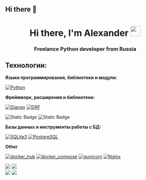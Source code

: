 ## Hi there 👋

<h1 align="center">Hi there, I'm Alexander 
<img src="https://github.com/blackcater/blackcater/raw/main/images/Hi.gif" height="32"/></h1>
<h3 align="center">Freelance Python developer from Russia </h3>

<!--
**Sapov/Sapov** is a ✨ _special_ ✨ repository because its `README.md` (this file) appears on your GitHub profile.


Here are some ideas to get you started:

- 🔭 I’m currently working on ...
- 🌱 I’m currently learning ...
- 👯 I’m looking to collaborate on ...
- 🤔 I’m looking for help with ...
- 💬 Ask me about ...
- 📫 How to reach me: ...
- 😄 Pronouns: ...
- ⚡ Fun fact: ...
-->
## Технологии:

**Языки программирования, библиотеки и модули:**

[![Python](https://img.shields.io/badge/Python-3.10%20%7C%203.11-blue?logo=python)](https://www.python.org/)

**Фреймворк, расширения и библиотеки:**

[![Django](https://img.shields.io/badge/Django-v5.1.0-blue?logo=Django)](https://www.djangoproject.com/)
[![DRF](https://img.shields.io/badge/DRF-v3.15-blue?logo=DRF)](https://www.django-rest-framework.org/)

![Static Badge](https://img.shields.io/badge/Celery-5.4.0-red?style=flat&logoColor=red&labelColor=red&color=blue&link=https%3A%2F%2Fdocs.celeryq.dev%2Fen%2Fstable%2F)
![Static Badge](https://img.shields.io/badge/Redis-red?style=flat&logoColor=red&labelColor=red&color=blue&link=https%3A%2F%2Fredis.io%2F)




**Базы данных и инструменты работы с БД:**

[![SQLite3](https://img.shields.io/badge/-SQLite3-464646?logo=SQLite)](https://www.sqlite.com/version3.html)
[![PostgreSQL](https://img.shields.io/badge/-PostgreSQL-464646?logo=PostgreSQL)](https://www.postgresql.org/)



**Other**

[![docker_hub](https://img.shields.io/badge/-Docker_Hub-464646?logo=docker)](https://hub.docker.com/)
[![docker_compose](https://img.shields.io/badge/-Docker%20Compose-464646?logo=docker)](https://docs.docker.com/compose/)
[![gunicorn](https://img.shields.io/badge/-gunicorn-464646?logo=gunicorn)](https://gunicorn.org/)
[![Nginx](https://img.shields.io/badge/-NGINX-464646?logo=NGINX)](https://nginx.org/ru/)


![](http://github-profile-summary-cards.vercel.app/api/cards/profile-details?username=Sapov&theme=2077)
![](http://github-profile-summary-cards.vercel.app/api/cards/repos-per-language?username=Sapov&theme=2077)
<br>
![](https://komarev.com/ghpvc/?username=Sapov&label=PROFILE+VIEWS)
![](URL:https://www.codewars.com/users/Sapov/badges/small)
